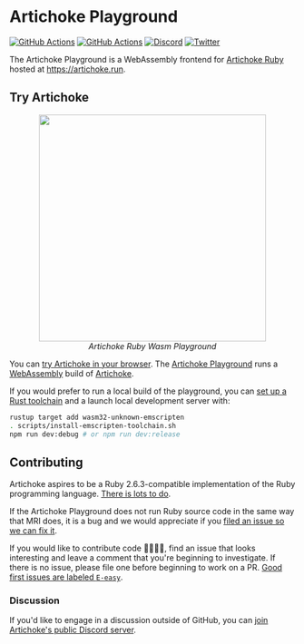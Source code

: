 # Artichoke Playground

[![GitHub Actions](https://github.com/artichoke/playground/workflows/CI/badge.svg)](https://github.com/artichoke/playground/actions)
[![GitHub Actions](https://github.com/artichoke/playground/workflows/Playground/badge.svg)](https://github.com/artichoke/playground/actions)
[![Discord](https://img.shields.io/discord/607683947496734760)](https://discord.gg/QCe2tp2)
[![Twitter](https://img.shields.io/twitter/follow/artichokeruby?label=Follow&style=social)](https://twitter.com/artichokeruby)

The Artichoke Playground is a WebAssembly frontend for [Artichoke
Ruby][artichoke-repo] hosted at <https://artichoke.run>.

## Try Artichoke

<p align="center">
  <a href="https://artichoke.run">
    <img style="max-width: 400px" width="400" src="https://artichoke.run/playground.png">
  </a>
  <br>
  <em>Artichoke Ruby Wasm Playground</em>
</p>

You can [try Artichoke in your browser][playground]. The [Artichoke
Playground][playground-repo] runs a [WebAssembly] build of
[Artichoke][artichoke-repo].

If you would prefer to run a local build of the playground, you can
[set up a Rust toolchain](CONTRIBUTING.md#rust-toolchain) and a launch local
development server with:

```sh
rustup target add wasm32-unknown-emscripten
. scripts/install-emscripten-toolchain.sh
npm run dev:debug # or npm run dev:release
```

## Contributing

Artichoke aspires to be a Ruby 2.6.3-compatible implementation of the Ruby
programming language. [There is lots to do][github-issues].

If the Artichoke Playground does not run Ruby source code in the same way that
MRI does, it is a bug and we would appreciate if you [filed an issue so we can
fix it][file-an-issue].

If you would like to contribute code 👩‍💻👨‍💻, find an issue that looks interesting
and leave a comment that you're beginning to investigate. If there is no issue,
please file one before beginning to work on a PR. [Good first issues are labeled
`E-easy`][e-easy].

### Discussion

If you'd like to engage in a discussion outside of GitHub, you can [join
Artichoke's public Discord server][discord].

[artichoke-repo]: https://github.com/artichoke/artichoke
[playground]: https://artichoke.run
[playground-repo]: https://github.com/artichoke/playground
[webassembly]: https://webassembly.org/
[github-issues]: https://github.com/artichoke/artichoke/issues
[file-an-issue]: https://github.com/artichoke/playground/issues/new
[discord]: https://discord.gg/QCe2tp2
[e-easy]: https://github.com/artichoke/artichoke/labels/E-easy
